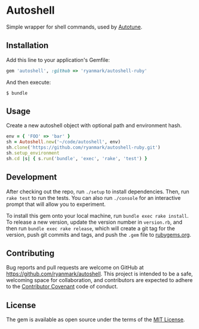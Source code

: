 # Autoshell

Simple wrapper for shell commands, used by [Autotune](https://github.com/voxmedia/autotune).

## Installation

Add this line to your application's Gemfile:

```ruby
gem 'autoshell', :github => 'ryanmark/autoshell-ruby'
```

And then execute:

    $ bundle

## Usage

Create a new autoshell object with optional path and environment hash.

```ruby
env = { 'FOO' => 'bar' }
sh = Autoshell.new('~/code/autoshell', env)
sh.clone('https://github.com/ryanmark/autoshell-ruby.git')
sh.setup_environment
sh.cd |s| { s.run('bundle', 'exec', 'rake', 'test') }
```

## Development

After checking out the repo, run `./setup` to install dependencies. Then, run `rake test` to run the tests. You can also run `./console` for an interactive prompt that will allow you to experiment.

To install this gem onto your local machine, run `bundle exec rake install`. To release a new version, update the version number in `version.rb`, and then run `bundle exec rake release`, which will create a git tag for the version, push git commits and tags, and push the `.gem` file to [rubygems.org](https://rubygems.org).

## Contributing

Bug reports and pull requests are welcome on GitHub at https://github.com/ryanmark/autoshell. This project is intended to be a safe, welcoming space for collaboration, and contributors are expected to adhere to the [Contributor Covenant](contributor-covenant.org) code of conduct.


## License

The gem is available as open source under the terms of the [MIT License](http://opensource.org/licenses/MIT).

